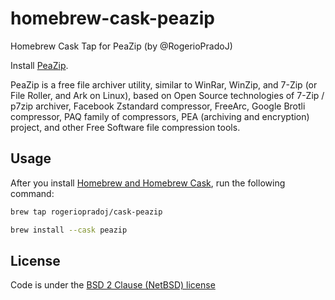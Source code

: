 # homebrew-cask-peazip

Homebrew Cask Tap for PeaZip (by @RogerioPradoJ)

Install [PeaZip](https://peazip.github.io/).

PeaZip is a free file archiver utility, similar to WinRar, WinZip, and 7-Zip (or File Roller, and Ark on Linux), based on Open Source technologies of 7-Zip / p7zip archiver, Facebook Zstandard compressor, FreeArc, Google Brotli compressor, PAQ family of compressors, PEA (archiving and encryption) project, and other Free Software file compression tools.

## Usage

After you install [Homebrew and Homebrew Cask](https://brew.sh/), run the following command:

```sh
brew tap rogeriopradoj/cask-peazip
```

```sh
brew install --cask peazip
```

## License

Code is under the [BSD 2 Clause (NetBSD) license](https://github.com/rogeriopradoj/homebrew-cask-peazip/blob/master/LICENSE)
